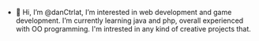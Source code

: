 - 👋 Hi, I’m @danCtrlat, I’m interested in web development and game development.
I’m currently learning java and php, overall experienced with OO programming.
 I'm intrested in any kind of creative projects that.

